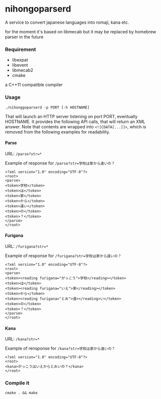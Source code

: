 nihongoparserd
===========

A service to convert japanese languages into romaji, kana etc.

for the moment it's based on libmecab but it may be replaced by homebrew parser in the future

### Requirement ###

  * libexpat
  * libevent
  * libmecab2
  * cmake

a C++11 compatible compiler

### Usage ###

    ./nihonggoparserd -p PORT [-h HOSTNAME]

That will launch an HTTP server listening on port PORT, eventually HOSTNAME.
It provides the following API calls, that will return an XML answer.
Note that contents are wrapped into `<![CDATA[...]]>`, which is removed from the following examples for readability.

#### Parse ####

URL: `/parse?str=*`

Example of response for `/parse?str=学校は家から遠いの？`

    <?xml version="1.0" encoding="UTF-8"?>
    <root>
    <parse>
    <token>学校</token>
    <token>は</token>
    <token>家</token>
    <token>から</token>
    <token>遠い</token>
    <token>の</token>
    <token>？</token>
    </parse>
    </root>

#### Furigana ####

URL: `/furigana?str=*`

Example of response for `/furigana?str=学校は家から遠いの？`

    <?xml version="1.0" encoding="UTF-8"?>
    <root>
    <parse>
    <token><reading furigana="がっこう">学校</reading></token>
    <token>は</token>
    <token><reading furigana="いえ">家</reading></token>
    <token>から</token>
    <token><reading furigana="とお">遠></reading>い</token>
    <token>の</token>
    <token>？</token>
    </parse>
    </root>

#### Kana ####

URL: `/kana?str=*`

Example of rensponse for `/kana?str=学校は家から遠いの？`

    <?xml version="1.0" encoding="UTF-8"?>
    <root>
    <kana>がっこうはいえからとおいの？</kana>
    </root>

### Compile it

    cmake . && make
